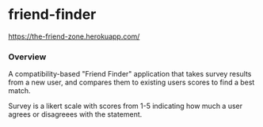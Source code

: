 # friend-finder
https://the-friend-zone.herokuapp.com/

### Overview

A compatibility-based "Friend Finder" application that takes survey results from a new user, and compares them to existing users scores to find a best match.

Survey is a likert scale with scores from 1-5 indicating how much a user agrees or disagreees with the statement.

